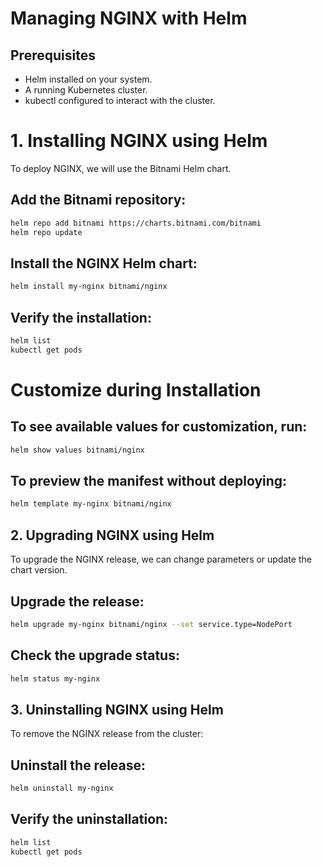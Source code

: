 # Managing NGINX with Helm
## Prerequisites
- Helm installed on your system.
- A running Kubernetes cluster.
- kubectl configured to interact with the cluster.

# 1. Installing NGINX using Helm
To deploy NGINX, we will use the Bitnami Helm chart.

## Add the Bitnami repository:
```bash
helm repo add bitnami https://charts.bitnami.com/bitnami
helm repo update
```

## Install the NGINX Helm chart:
```bash
helm install my-nginx bitnami/nginx
```
## Verify the installation:
```bash
helm list
kubectl get pods
```

# Customize during Installation
## To see available values for customization, run:
```bash
helm show values bitnami/nginx
```
## To preview the manifest without deploying:
```bash
helm template my-nginx bitnami/nginx
```
## 2. Upgrading NGINX using Helm
To upgrade the NGINX release, we can change parameters or update the chart version.

## Upgrade the release:

```bash
helm upgrade my-nginx bitnami/nginx --set service.type=NodePort
```
## Check the upgrade status:
```bash
helm status my-nginx
```
## 3. Uninstalling NGINX using Helm
To remove the NGINX release from the cluster:

## Uninstall the release:

```bash
helm uninstall my-nginx
```
## Verify the uninstallation:

```bash
helm list
kubectl get pods
```